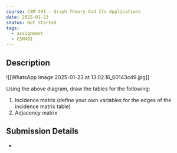 ```yaml
---
course: CSM 491 - Graph Theory And Its Applications
date: 2025-01-23
status: Not Started
tags:
  - assignment
  - CSM491
---
```


## Description

![[WhatsApp Image 2025-01-23 at 13.02.16_60143cd9.jpg]]

Using the above diagram, draw the tables for the following:
1. Incidence matrix (define your own variables for the edges of the incidence matrix table)
2. Adjacency matrix
## Submission Details
- 
